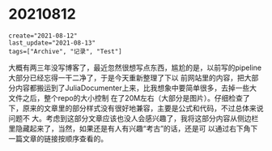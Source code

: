 # 20210812

```@blog_meta
create="2021-08-12"
last_update="2021-08-13"
tags=["Archive", "记录", "Test"]
```

大概有两三年没写博客了，最近忽然很想写点东西，尴尬的是，以前写的pipeline大部分已经忘得一干二净了，于是今天重新整理了下以
前网站里的内容，把大部分内容都搬运到了JuliaDocumenter上来，比我想象中要简单很多，去掉一些大文件之后，整个repo的大小控制
在了20M左右（大部分是图片）。仔细检查了下，原来的文章里的部分样式没有很好地兼容，主要是公式和代码，不过总体来说问题不
大。考虑到这部分文章应该也没人会感兴趣了，我将这部分内容从侧边栏里隐藏起来了，当然，如果还是有人有兴趣“考古”的话，还是可
以通过右下角下一篇文章的链接按顺序查看的。

